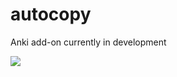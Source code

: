 # autocopy
Anki add-on currently in development

![](https://github.com/0xspringtime/autocopy/blob/main/demo.gif)
